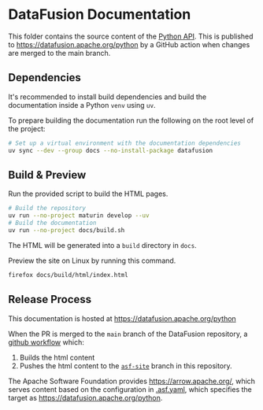 <!---
  Licensed to the Apache Software Foundation (ASF) under one
  or more contributor license agreements.  See the NOTICE file
  distributed with this work for additional information
  regarding copyright ownership.  The ASF licenses this file
  to you under the Apache License, Version 2.0 (the
  "License"); you may not use this file except in compliance
  with the License.  You may obtain a copy of the License at

    http://www.apache.org/licenses/LICENSE-2.0

  Unless required by applicable law or agreed to in writing,
  software distributed under the License is distributed on an
  "AS IS" BASIS, WITHOUT WARRANTIES OR CONDITIONS OF ANY
  KIND, either express or implied.  See the License for the
  specific language governing permissions and limitations
  under the License.
-->

# DataFusion Documentation

This folder contains the source content of the [Python API](./source/api).
This is published to https://datafusion.apache.org/python by a GitHub action
when changes are merged to the main branch.

## Dependencies

It's recommended to install build dependencies and build the documentation
inside a Python `venv` using `uv`.

To prepare building the documentation run the following on the root level of the project:

```bash
# Set up a virtual environment with the documentation dependencies
uv sync --dev --group docs --no-install-package datafusion
```

## Build & Preview

Run the provided script to build the HTML pages.

```bash
# Build the repository
uv run --no-project maturin develop --uv
# Build the documentation
uv run --no-project docs/build.sh
```

The HTML will be generated into a `build` directory in `docs`.

Preview the site on Linux by running this command.

```bash
firefox docs/build/html/index.html
```

## Release Process

This documentation is hosted at https://datafusion.apache.org/python

When the PR is merged to the `main` branch of the DataFusion
repository, a [github workflow](https://github.com/apache/datafusion-python/blob/main/.github/workflows/docs.yaml) which:

1. Builds the html content
2. Pushes the html content to the [`asf-site`](https://github.com/apache/datafusion-python/tree/asf-site) branch in this repository.

The Apache Software Foundation provides https://arrow.apache.org/,
which serves content based on the configuration in
[.asf.yaml](https://github.com/apache/datafusion-python/blob/main/.asf.yaml),
which specifies the target as https://datafusion.apache.org/python.
